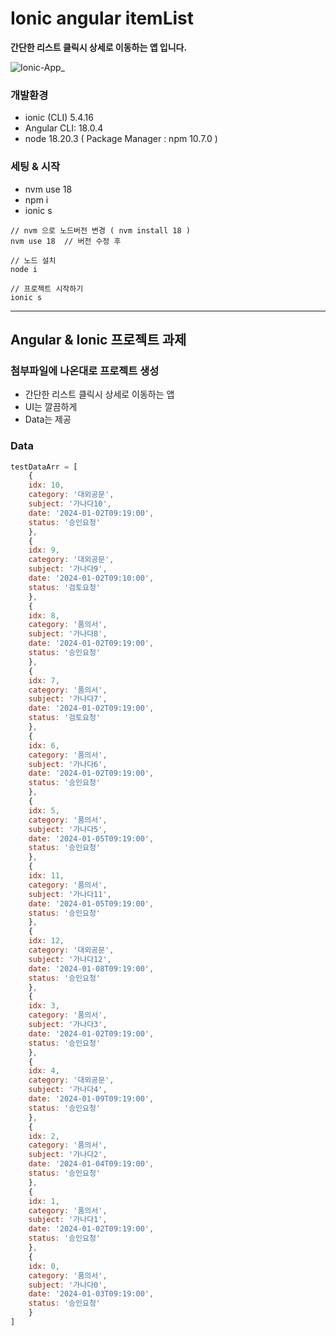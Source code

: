 # Ionic angular itemList 


<b>간단한 리스트 클릭시 상세로 이동하는 앱 입니다.</b>

![Ionic-App_](https://github.com/user-attachments/assets/666f862b-ba18-49a7-a122-6224f2e85bba)


### 개발환경
- ionic (CLI) 5.4.16
- Angular CLI: 18.0.4
- node 18.20.3 ( Package Manager : npm 10.7.0 )


### 세팅 & 시작


- nvm use 18   
- npm i
- ionic s

```
// nvm 으로 노드버전 변경 ( nvm install 18 )
nvm use 18  // 버전 수정 후  

// 노드 설치
node i 

// 프로젝트 시작하기 
ionic s
```

---

## Angular & Ionic 프로젝트 과제

###  첨부파일에 나온대로 프로젝트 생성

- 간단한 리스트 클릭시 상세로 이동하는 앱
- UI는 깔끔하게 
- Data는 제공   

### Data

```javascript
testDataArr = [
    {
    idx: 10,
    category: '대외공문',
    subject: '가나다10',
    date: '2024-01-02T09:19:00',
    status: '승인요청'
    },
    {
    idx: 9,
    category: '대외공문',
    subject: '가나다9',
    date: '2024-01-02T09:10:00',
    status: '검토요청'
    },
    {
    idx: 8,
    category: '품의서',
    subject: '가나다8',
    date: '2024-01-02T09:19:00',
    status: '승인요청'
    },
    {
    idx: 7,
    category: '품의서',
    subject: '가나다7',
    date: '2024-01-02T09:19:00',
    status: '검토요청'
    },
    {
    idx: 6,
    category: '품의서',
    subject: '가나다6',
    date: '2024-01-02T09:19:00',
    status: '승인요청'
    },
    {
    idx: 5,
    category: '품의서',
    subject: '가나다5',
    date: '2024-01-05T09:19:00',
    status: '승인요청'
    },
    {
    idx: 11,
    category: '품의서',
    subject: '가나다11',
    date: '2024-01-05T09:19:00',
    status: '승인요청'
    },
    {
    idx: 12,
    category: '대외공문',
    subject: '가나다12',
    date: '2024-01-08T09:19:00',
    status: '승인요청'
    },
    {
    idx: 3,
    category: '품의서',
    subject: '가나다3',
    date: '2024-01-02T09:19:00',
    status: '승인요청'
    },
    {
    idx: 4,
    category: '대외공문',
    subject: '가나다4',
    date: '2024-01-09T09:19:00',
    status: '승인요청'
    },
    {
    idx: 2,
    category: '품의서',
    subject: '가나다2',
    date: '2024-01-04T09:19:00',
    status: '승인요청'
    },
    {
    idx: 1,
    category: '품의서',
    subject: '가나다1',
    date: '2024-01-02T09:19:00',
    status: '승인요청'
    },
    {
    idx: 0,
    category: '품의서',
    subject: '가나다0',
    date: '2024-01-03T09:19:00',
    status: '승인요청'
    }
]
```